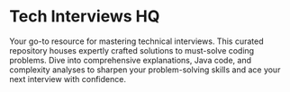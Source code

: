 # Tech Interviews HQ

Your go-to resource for mastering technical interviews. This curated repository houses expertly crafted solutions to 
must-solve coding problems. Dive into comprehensive explanations, Java code, and complexity analyses to sharpen your 
problem-solving skills and ace your next interview with confidence.